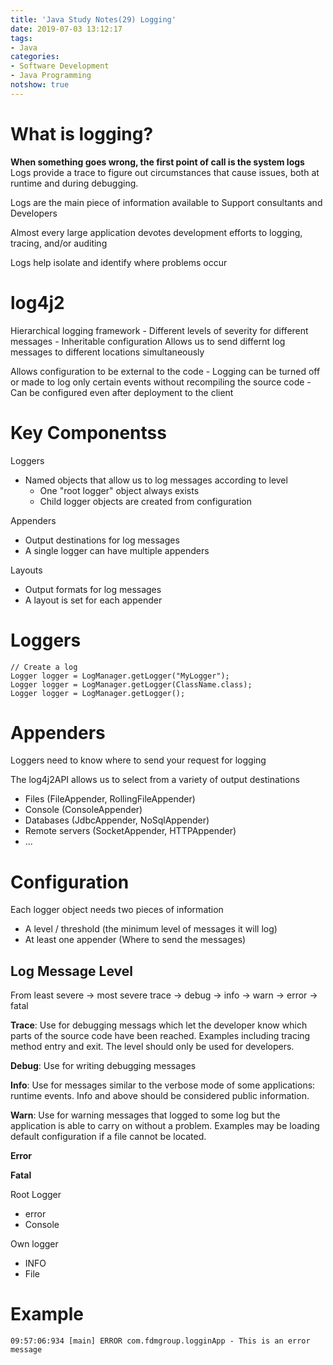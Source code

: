 ```yaml
---
title: 'Java Study Notes(29) Logging'
date: 2019-07-03 13:12:17
tags: 
- Java
categories: 
- Software Development
- Java Programming
notshow: true
---
```


# What is logging?
**When something goes wrong, the first point of call is the system logs**
Logs provide a trace to figure out circumstances that cause issues, both at runtime and during debugging.

Logs are the main piece of information available to Support consultants and Developers

Almost every large application devotes development efforts to logging, tracing, and/or auditing

Logs help isolate and identify where problems occur

# log4j2
Hierarchical logging framework
    - Different levels of severity for different messages
    - Inheritable configuration
Allows us to send differnt log messages to different locations simultaneously

Allows configuration to be external to the code
    - Logging can be turned off or made to log only certain events without recompiling the source code
    - Can be configured even after deployment to the client

# Key Componentss

Loggers
- Named objects that allow us to log messages according to level
  - One "root logger" object always exists
  - Child logger objects are created from configuration

Appenders
- Output destinations for log messages
- A single logger can have multiple appenders

Layouts
- Output formats for log messages
- A layout is set for each appender

# Loggers
```
// Create a log
Logger logger = LogManager.getLogger("MyLogger");
Logger logger = LogManager.getLogger(ClassName.class);
Logger logger = LogManager.getLogger();
```

# Appenders
Loggers need to know where to send your request for logging

The log4j2API allows us to select from a variety of output destinations
- Files (FileAppender, RollingFileAppender)
- Console (ConsoleAppender)
- Databases (JdbcAppender, NoSqlAppender)
- Remote servers (SocketAppender, HTTPAppender)
- ...


# Configuration
Each logger object needs two pieces of information
- A level / threshold (the minimum level of messages it will log)
- At least one appender (Where to send the messages)

## Log Message Level 
From least severe -> most severe
trace -> debug -> info -> warn -> error -> fatal

**Trace**: Use for debugging messags which let the developer know which parts of the source code have been reached. Examples including tracing method entry and exit. The level should only be used for developers.

**Debug**: Use for writing debugging messages

**Info**: Use for messages similar to the verbose mode of some applications: runtime events. Info and above should be considered public information.

**Warn**: Use for warning messages that logged to some log but the application is able to carry on without a problem. Examples may be loading default configuration if a file cannot be located.

**Error**

**Fatal**

Root Logger 
- error
- Console

Own logger 
- INFO
- File


# Example
```
09:57:06:934 [main] ERROR com.fdmgroup.logginApp - This is an error message
```
